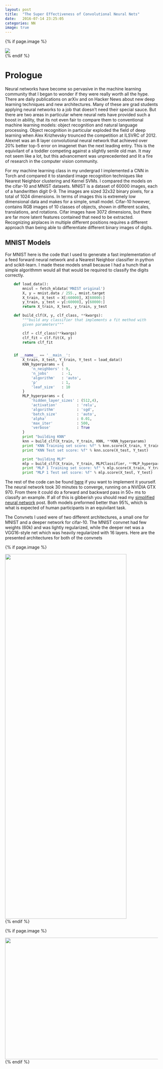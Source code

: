 ```yaml
---
layout: post
title:  "The Super Effectiveness of Convolutional Neural Nets"
date:   2016-07-14 23:25:05
categories: NN
image: true
---
```




<!--To start off this **Blog** I thought I would give a history of where Ive been on my short ourney so for, starting with my first encounter with a neural net. A year or so ago I came across an npm package called Synaptic which gives some functions for defining the behavior of artificial neurons.-->

{% if page.image %}
<div class="post-img">
<img class="img-responsive img-post" src=" {{site.baseurl}}/img/synapse.jpeg "/>
</div>
{% endif %}

Prologue
===========
Neural networks have become so pervasive in the machine learning community that I began to wonder if they were really worth all the hype. There are daily publications on arXiv
and on Hacker News about new deep learning techniques and new architectures. Many of these are grad students applying neural networks to a job that doesn't need their 
special sauce. But there are two areas in particular where neural nets have provided such a boost in ability, that its not even fair to compare them to conventional 
machine learning models: object recognition and natural language processing. Object recognition in particular exploded the field of deep learning when Alex Krizhevsky 
trounced the competition at ILSVRC of 2012. Alexnet was an 8 layer convolutional neural network that achieved over 20% better top-5 error on imagenet than the next leading entry. 
This is the equivilant of a toddler competing against a slightly senile old man. It may not seem like a lot, but this advancement was unprecedented and lit a fire of 
research in the computer vision community. 

For my machine learning class in my undergrad I implemented a CNN in Torch and compared it to standard image recognition techniques like Nearest Neighbor clustering and Kernel SVMs. 
I compared the models on the cifar-10 and MNIST datasets. MNIST is a dataset of 60000 images, each of a handwritten digit 0-9. The images are sized 32x32 binary pixels, for a total of 1024 
dimensions. In terms of images this is extremely low dimensional data and makes for a simple, small model. Cifar-10 however, contains RGB images of 10 classes of objects, shown in 
different scales, translations, and rotations. Cifar images have 3072 dimensions, but there are far more latent features contained that need to be extracted. Recognizing airplaces 
in multiple different positions requires a different approach than being able to differentiate different binary images of digits. 

MNIST Models
-----------
For MNIST here is the code that I used to generate a fast implementation of a feed forward neural network and a Nearest Neighbor classifier in python and scikit-learn. 
I made these models small because I had a hunch that a simple algorithmm would all that would be required to classify the digits correctly.

```python
    def load_data():
        mnist = fetch_mldata('MNIST original')
        X, y = mnist.data / 255., mnist.target
        X_train, X_test = X[:60000], X[60000:]
        y_train, y_test = y[:60000], y[60000:]
        return X_train, X_test, y_train, y_test

    def build_clf(X, y, clf_class, **kwargs):
        """build any classifier that implements a fit method with
        given parameters"""

        clf = clf_class(**kwargs)
        clf_fit = clf.fit(X, y)
        return clf_fit


    if __name__ == '__main__':
        X_train, X_test, Y_train, Y_test = load_data()
        KNN_hyperparams = {
            'n_neighbors' : 9,
            'n_jobs'      : -1,
            'algorithm'   : 'auto',
            'p'           : 1,
            'leaf_size'   : 10
        }
        MLP_hyperparams = {
            'hidden_layer_sizes' : (512,4),
            'activation'         : 'relu',
            'algorithm'          : 'sgd',
            'batch_size'         : 'auto',
            'alpha'              : 0.01,
            'max_iter'           : 500,
            'verbose'            : True
        }
        print "building KNN"
        knn = build_clf(X_train, Y_train, KNN, **KNN_hyperparams)
        print "KNN Training set score: %f" % knn.score(X_train, Y_train)
        print "KNN Test set score: %f" % knn.score(X_test, Y_test)

        print "building MLP"
        mlp = build_clf(X_train, Y_train, MLPClassifier, **MLP_hyperparams)
        print "MLP 1 Training set score: %f" % mlp.score(X_train, Y_train)
        print "MLP 1 Test set score: %f" % mlp.score(X_test, Y_test)
```
The rest of the code can be found [here](https://github.com/neale/ConvNet/blob/master/linearClassifier/KNN_MLP.py) if you want to implement it yourself.
The neural network took 30 minutes to converge, running on a NVIDIA GTX 970. From there it could do a forward and backward pass in 50+ ms to classify an example. 
If all of this is gibberish you should read my [simplified neural network](http://neale.github.io) post. Both models preformed better than 95%, which is what is expected of human
participants in an equivilant task. 

The Convnets I used were of two different architectures, a small one for MNIST and a deeper network for cifar-10. The MNIST convnet had few weights (60k) and was 
lightly regularized, while the deeper net was a VGG16-style net which was heavily regularized with 16 layers. Here are the presented architectures for both of the convnets

{% if page.image %}

<div class="post-img">
<img class="img-responsive img-post" src=" {{site.baseurl}}/img/conv_architectures.png" width="400" height="1200"/>
</div>
{% endif %}


{% if page.image %}
<div class="post-img">
<img class="img-responsive img-post" src=" {{site.baseurl}}/img/conv_train_time.png" width="600" height="400"/>
</div>
{% endif %}







